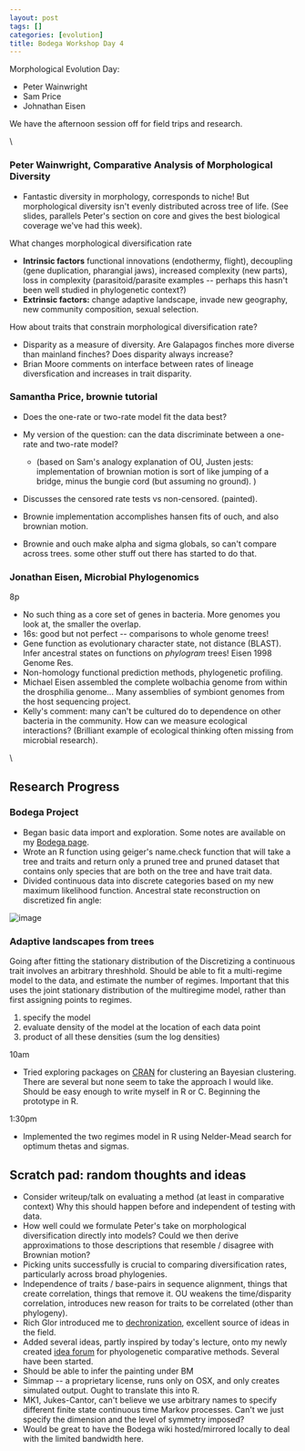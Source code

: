 ```yaml
---
layout: post
tags: []
categories: [evolution]
title: Bodega Workshop Day 4
---
```







 








Morphological Evolution Day:

-   Peter Wainwright
-   Sam Price
-   Johnathan Eisen

We have the afternoon session off for field trips and research.

\

### Peter Wainwright, Comparative Analysis of Morphological Diversity

-   Fantastic diversity in morphology, corresponds to niche! But
    morphological diversity isn't evenly distributed across tree of
    life. (See slides, parallels Peter's section on core and gives the
    best biological coverage we've had this week).

What changes morphological diversification rate

-   **Intrinsic factors** functional innovations (endothermy, flight),
    decoupling (gene duplication, pharangial jaws), increased complexity
    (new parts), loss in complexity (parasitoid/parasite examples --
    perhaps this hasn't been well studied in phylogenetic context?)
-   **Extrinsic factors:** change adaptive landscape, invade new
    geography, new community composition, sexual selection.

How about traits that constrain morphological diversification rate?

-   Disparity as a measure of diversity. Are Galapagos finches more
    diverse than mainland finches? Does disparity always increase?
-   Brian Moore comments on interface between rates of lineage
    diversfication and increases in trait disparity.

### Samantha Price, brownie tutorial

-   Does the one-rate or two-rate model fit the data best?
-   My version of the question: can the data discriminate between a
    one-rate and two-rate model?
    -   (based on Sam's analogy explanation of OU, Justen jests:
        implementation of brownian motion is sort of like jumping of a
        bridge, minus the bungie cord (but assuming no ground). )

-   Discusses the censored rate tests vs non-censored. (painted).
-   Brownie implementation accomplishes hansen fits of ouch, and also
    brownian motion.
-   Brownie and ouch make alpha and sigma globals, so can't compare
    across trees. some other stuff out there has started to do that.

### Jonathan Eisen, Microbial Phylogenomics

8p

-   No such thing as a core set of genes in bacteria. More genomes you
    look at, the smaller the overlap.
-   16s: good but not perfect -- comparisons to whole genome trees!
-   Gene function as evolutionary character state, not distance (BLAST).
    Infer ancestral states on functions on *phylogram* trees! Eisen 1998
    Genome Res.
-   Non-homology functional prediction methods, phylogenetic profiling.
-   Michael Eisen assembled the complete wolbachia genome from within
    the drosphilia genome... Many assemblies of symbiont genomes from
    the host sequencing project.
-   Kelly's comment: many can't be cultured do to dependence on other
    bacteria in the community. How can we measure ecological
    interactions? (Brilliant example of ecological thinking often
    missing from microbial research).

\

Research Progress
-----------------

### Bodega Project

-   Began basic data import and exploration. Some notes are available on
    my [Bodega
    page](http://bodegaphylo.wikispot.org/Users/Carl "http://bodegaphylo.wikispot.org/Users/Carl").
-   Wrote an R function using geiger's name.check function that will
    take a tree and traits and return only a pruned tree and pruned
    dataset that contains only species that are both on the tree and
    have trait data.
-   Divided continuous data into discrete categories based on my new
    maximum likelihood function. Ancestral state reconstruction on
    discretized fin angle:

![image](http://openwetware.org/images/thumb/b/b7/Discrete.png/600px-Discrete.png)

### Adaptive landscapes from trees

Going after fitting the stationary distribution of the Discretizing a
continuous trait involves an arbitrary threshhold. Should be able to fit
a multi-regime model to the data, and estimate the number of regimes.
Important that this uses the joint stationary distribution of the
multiregime model, rather than first assigning points to regimes.

1.  specify the model
2.  evaluate density of the model at the location of each data point
3.  product of all these densities (sum the log densities)

10am

-   Tried exploring packages on
    [CRAN](http://cran.r-project.org/web/packages/ "http://cran.r-project.org/web/packages/")
    for clustering an Bayesian clustering. There are several but none
    seem to take the approach I would like. Should be easy enough to
    write myself in R or C. Beginning the prototype in R.

1:30pm

-   Implemented the two regimes model in R using Nelder-Mead search for
    optimum thetas and sigmas.

Scratch pad: random thoughts and ideas
--------------------------------------

-   Consider writeup/talk on evaluating a method (at least in
    comparative context) Why this should happen before and independent
    of testing with data.
-   How well could we formulate Peter's take on morphological
    diversification directly into models? Could we then derive
    approximations to those descriptions that resemble / disagree with
    Brownian motion?
-   Picking units successfully is crucial to comparing diversification
    rates, particularly across broad phylogenies.
-   Independence of traits / base-pairs in sequence alignment, things
    that create correlation, things that remove it. OU weakens the
    time/disparity correlation, introduces new reason for traits to be
    correlated (other than phylogeny).
-   Rich Glor introduced me to
    [dechronization](http://treethinkers.blogspot.com/ "http://treethinkers.blogspot.com/"),
    excellent source of ideas in the field.
-   Added several ideas, partly inspired by today's lecture, onto my
    newly created [idea
    forum](http://phylogenetics.uservoice.com/forums/43843-general "http://phylogenetics.uservoice.com/forums/43843-general")
    for phyologenetic comparative methods. Several have been started.
-   Should be able to infer the painting under BM
-   Simmap -- a proprietary license, runs only on OSX, and only creates
    simulated output. Ought to translate this into R.
-   MK1, Jukes-Cantor, can't believe we use arbitrary names to specify
    different finite state continuous time Markov processes. Can't we
    just specify the dimension and the level of symmetry imposed?
-   Would be great to have the Bodega wiki hosted/mirrored locally to
    deal with the limited bandwidth here.

